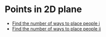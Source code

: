 
# <a id="points-in-2d-plane">Points in 2D plane</a>
* [Find the number of ways to place people i](../Solutions/F/find-the-number-of-ways-to-place-people-i)
* [Find the number of ways to place people ii](../Solutions/F/find-the-number-of-ways-to-place-people-ii)
